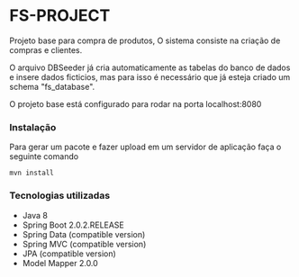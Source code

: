 # FS-PROJECT

Projeto base para compra de produtos,
O sistema consiste na criação de compras e clientes.

O arquivo DBSeeder já cria automaticamente as tabelas do banco de dados e insere dados ficticios, mas para isso é necessário que já esteja criado um schema "fs_database".

O projeto base está configurado para rodar na porta localhost:8080

### Instalação

Para gerar um pacote e fazer upload em um servidor de aplicação faça o seguinte comando
```
mvn install
```

### Tecnologias utilizadas

- Java 8
- Spring Boot 2.0.2.RELEASE
- Spring Data (compatible version)
- Spring MVC (compatible version)
- JPA (compatible version)
- Model Mapper 2.0.0
